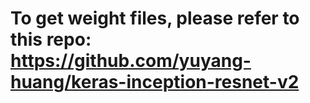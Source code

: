 # To get weight files, please refer to this repo: https://github.com/yuyang-huang/keras-inception-resnet-v2
